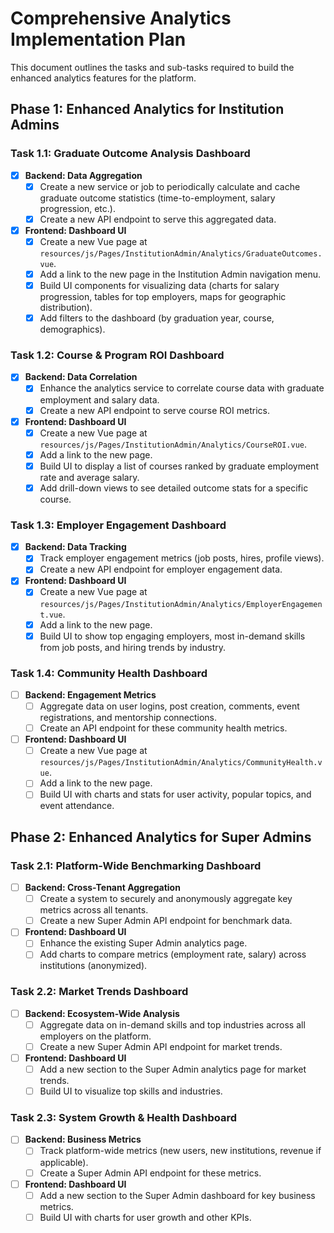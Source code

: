 # Comprehensive Analytics Implementation Plan

This document outlines the tasks and sub-tasks required to build the enhanced analytics features for the platform.

## Phase 1: Enhanced Analytics for Institution Admins

### Task 1.1: Graduate Outcome Analysis Dashboard
- [x] **Backend: Data Aggregation**
  - [x] Create a new service or job to periodically calculate and cache graduate outcome statistics (time-to-employment, salary progression, etc.).
  - [x] Create a new API endpoint to serve this aggregated data.
- [x] **Frontend: Dashboard UI**
  - [x] Create a new Vue page at `resources/js/Pages/InstitutionAdmin/Analytics/GraduateOutcomes.vue`.
  - [x] Add a link to the new page in the Institution Admin navigation menu.
  - [x] Build UI components for visualizing data (charts for salary progression, tables for top employers, maps for geographic distribution).
  - [x] Add filters to the dashboard (by graduation year, course, demographics).

### Task 1.2: Course & Program ROI Dashboard
- [x] **Backend: Data Correlation**
  - [x] Enhance the analytics service to correlate course data with graduate employment and salary data.
  - [x] Create a new API endpoint to serve course ROI metrics.
- [x] **Frontend: Dashboard UI**
  - [x] Create a new Vue page at `resources/js/Pages/InstitutionAdmin/Analytics/CourseROI.vue`.
  - [x] Add a link to the new page.
  - [x] Build UI to display a list of courses ranked by graduate employment rate and average salary.
  - [x] Add drill-down views to see detailed outcome stats for a specific course.

### Task 1.3: Employer Engagement Dashboard
- [x] **Backend: Data Tracking**
  - [x] Track employer engagement metrics (job posts, hires, profile views).
  - [x] Create a new API endpoint for employer engagement data.
- [x] **Frontend: Dashboard UI**
  - [x] Create a new Vue page at `resources/js/Pages/InstitutionAdmin/Analytics/EmployerEngagement.vue`.
  - [x] Add a link to the new page.
  - [x] Build UI to show top engaging employers, most in-demand skills from job posts, and hiring trends by industry.

### Task 1.4: Community Health Dashboard
- [ ] **Backend: Engagement Metrics**
  - [ ] Aggregate data on user logins, post creation, comments, event registrations, and mentorship connections.
  - [ ] Create an API endpoint for these community health metrics.
- [ ] **Frontend: Dashboard UI**
  - [ ] Create a new Vue page at `resources/js/Pages/InstitutionAdmin/Analytics/CommunityHealth.vue`.
  - [ ] Add a link to the new page.
  - [ ] Build UI with charts and stats for user activity, popular topics, and event attendance.

## Phase 2: Enhanced Analytics for Super Admins

### Task 2.1: Platform-Wide Benchmarking Dashboard
- [ ] **Backend: Cross-Tenant Aggregation**
  - [ ] Create a system to securely and anonymously aggregate key metrics across all tenants.
  - [ ] Create a new Super Admin API endpoint for benchmark data.
- [ ] **Frontend: Dashboard UI**
  - [ ] Enhance the existing Super Admin analytics page.
  - [ ] Add charts to compare metrics (employment rate, salary) across institutions (anonymized).

### Task 2.2: Market Trends Dashboard
- [ ] **Backend: Ecosystem-Wide Analysis**
  - [ ] Aggregate data on in-demand skills and top industries across all employers on the platform.
  - [ ] Create a new Super Admin API endpoint for market trends.
- [ ] **Frontend: Dashboard UI**
  - [ ] Add a new section to the Super Admin analytics page for market trends.
  - [ ] Build UI to visualize top skills and industries.

### Task 2.3: System Growth & Health Dashboard
- [ ] **Backend: Business Metrics**
  - [ ] Track platform-wide metrics (new users, new institutions, revenue if applicable).
  - [ ] Create a Super Admin API endpoint for these metrics.
- [ ] **Frontend: Dashboard UI**
  - [ ] Add a new section to the Super Admin dashboard for key business metrics.
  - [ ] Build UI with charts for user growth and other KPIs.
